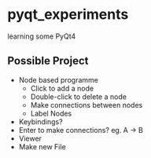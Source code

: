 # pyqt_experiments
learning some PyQt4

## Possible Project
- Node based programme
  - Click to add a node 
  - Double-click to delete a node
  - Make connections between nodes
  - Label Nodes 
 - Keybindings?
 - Enter to make connections? eg. A -> B
 - Viewer 
 - Make new File
